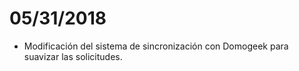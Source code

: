 # 05/31/2018

- Modificación del sistema de sincronización con Domogeek para suavizar las solicitudes.
